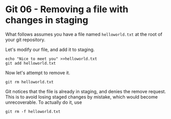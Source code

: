 # Git 06 - Removing a file with changes in staging #

What follows assumes you have a file named `helloworld.txt` at the root of your git repository.

Let's modify our file, and add it to staging.
```
echo "Nice to meet you" >>helloworld.txt
git add helloworld.txt
```

Now let's attempt to remove it.
```
git rm helloworld.txt
```

Git notices that the file is already in staging, and denies the remove request.
This is to avoid losing staged changes by mistake, which would become unrecoverable.
To actually do it, use
```
git rm -f helloworld.txt
```